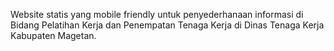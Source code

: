 Website statis yang mobile friendly untuk penyederhanaan informasi di Bidang Pelatihan Kerja dan Penempatan Tenaga Kerja di Dinas Tenaga Kerja Kabupaten Magetan.

